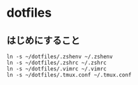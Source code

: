 dotfiles
========

## はじめにすること

```
ln -s ~/dotfiles/.zshenv ~/.zshenv
ln -s ~/dotfiles/.zshrc ~/.zshrc
ln -s ~/dotfiles/.vimrc ~/.vimrc
ln -s ~/dotfiles/.tmux.conf ~/.tmux.conf
```

